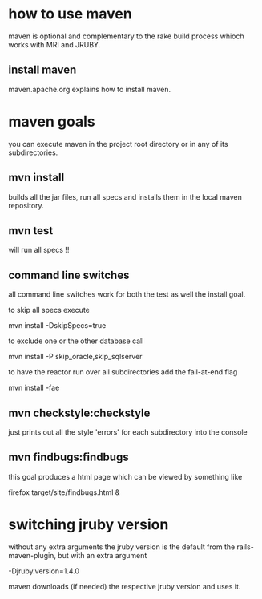how to use maven
================

maven is optional and complementary to the rake build process whioch works with MRI and JRUBY.

install maven
-------------

maven.apache.org explains how to install maven.

maven goals
===========

you can execute maven in the project root directory or in any of its subdirectories.

mvn install
-----------

builds all the jar files, run all specs and installs them in the local maven repository.

mvn test
--------

will run all specs !!

command line switches
---------------------

all command line switches work for both the test as well the install goal.

to skip all specs execute

mvn install -DskipSpecs=true

to exclude one or the other database call

mvn install -P skip_oracle,skip_sqlserver

to have the reactor run over all subdirectories add the fail-at-end flag

mvn install -fae


mvn checkstyle:checkstyle
-------------------------

just prints out all the style 'errors' for each subdirectory into the console

mvn findbugs:findbugs
---------------------

this goal produces a html page which can be viewed by something like

firefox target/site/findbugs.html &

switching jruby version
=======================

without any extra arguments the jruby version is the default from the rails-maven-plugin, but with an extra argument

-Djruby.version=1.4.0

maven downloads (if needed) the respective jruby version and uses it.
